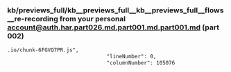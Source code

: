 ### kb/previews_full/kb__previews_full__kb__previews_full__flows__re-recording from your personal account@auth.har.part026.md.part001.md.part001.md (part 002)

```md
.io/chunk-6FGVQ7PR.js",
                                "lineNumber": 0,
                                "columnNumber": 105076
        
```

```
